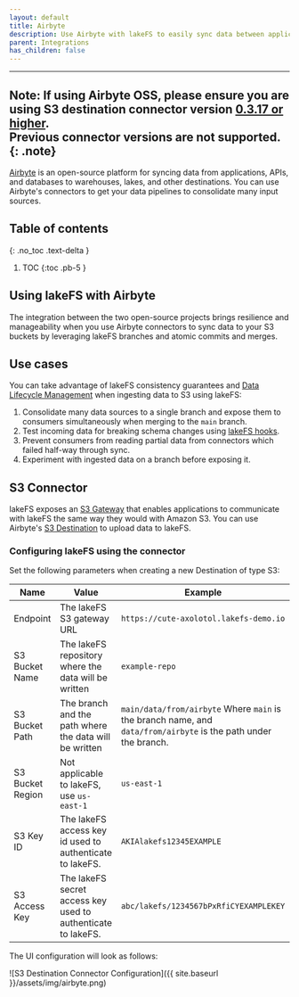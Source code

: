 ```yaml
---
layout: default
title: Airbyte
description: Use Airbyte with lakeFS to easily sync data between applications and S3 with lakeFS version control.
parent: Integrations
has_children: false
---
```


---
**Note:**
If using Airbyte OSS, please ensure you are using S3 destination connector version [0.3.17 or higher](https://docs.airbyte.com/integrations/destinations/s3#changelog).   
Previous connector versions are not supported.
{: .note}
---

[Airbyte](https://airbyte.io//) is an open-source platform for syncing data from applications, APIs, and databases to
warehouses, lakes, and other destinations. You can use Airbyte's connectors to get your data pipelines to consolidate
many input sources.

## Table of contents
{: .no_toc .text-delta }

1. TOC
{:toc .pb-5 }

## Using lakeFS with Airbyte
The integration between the two open-source projects brings resilience and manageability when you use Airbyte
connectors to sync data to your S3 buckets by leveraging lakeFS branches and atomic commits and merges.

## Use cases
You can take advantage of lakeFS consistency guarantees and [Data Lifecycle Management](../understand/data_lifecycle_management) when ingesting data to S3 using lakeFS:

1. Consolidate many data sources to a single branch and expose them to consumers simultaneously when merging to the `main` branch.
1. Test incoming data for breaking schema changes using [lakeFS hooks](../use_cases/cicd_for_data.md#using-hooks-as-data-quality-gates).
1. Prevent consumers from reading partial data from connectors which failed half-way through sync.
1. Experiment with ingested data on a branch before exposing it.

## S3 Connector
lakeFS exposes an [S3 Gateway](../understand/architecture.md#s3-gateway) that enables applications to communicate
with lakeFS the same way they would with Amazon S3.
You can use Airbyte's [S3 Destination](https://airbyte.io/destinations/s3) to upload data to lakeFS.

### Configuring lakeFS using the connector
Set the following parameters when creating a new Destination of type S3:

| Name             | Value                                                        | Example                                                                                                         |
|------------------|--------------------------------------------------------------|-----------------------------------------------------------------------------------------------------------------|
| Endpoint         | The lakeFS S3 gateway URL                                    | `https://cute-axolotol.lakefs-demo.io`                                                                          |
| S3 Bucket Name   | The lakeFS repository where the data will be written         | `example-repo`                                                                                                  |
| S3 Bucket Path   | The branch and the path where the data will be written       | `main/data/from/airbyte` Where `main` is the branch name, and `data/from/airbyte` is the path under the branch. |
| S3 Bucket Region | Not applicable to lakeFS, use `us-east-1`                    | `us-east-1`                                                                                                     |
| S3 Key ID        | The lakeFS access key id used to authenticate to lakeFS.     | `AKIAlakefs12345EXAMPLE`                                                                                        |
| S3 Access Key    | The lakeFS secret access key used to authenticate to lakeFS. | `abc/lakefs/1234567bPxRfiCYEXAMPLEKEY`                                                                          |

The UI configuration will look as follows:

![S3 Destination Connector Configuration]({{ site.baseurl }}/assets/img/airbyte.png)
